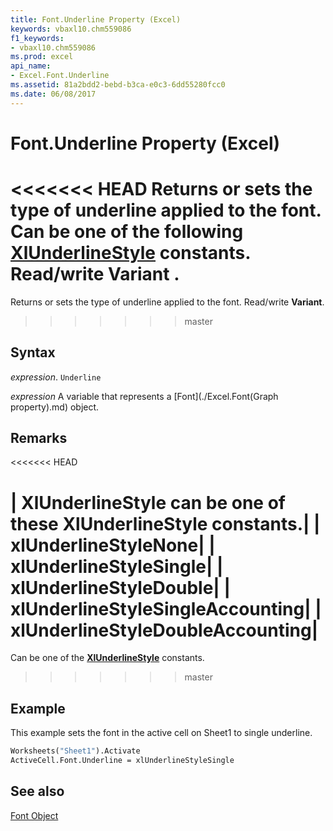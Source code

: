 ```yaml
---
title: Font.Underline Property (Excel)
keywords: vbaxl10.chm559086
f1_keywords:
- vbaxl10.chm559086
ms.prod: excel
api_name:
- Excel.Font.Underline
ms.assetid: 81a2bdd2-bebd-b3ca-e0c3-6dd55280fcc0
ms.date: 06/08/2017
---
```



# Font.Underline Property (Excel)

<<<<<<< HEAD
Returns or sets the type of underline applied to the font. Can be one of the following  **[XlUnderlineStyle](Excel.XlUnderlineStyle.md)** constants. Read/write **Variant** .
=======
Returns or sets the type of underline applied to the font. Read/write **Variant**.
>>>>>>> master


## Syntax

 _expression_. `Underline`

 _expression_ A variable that represents a [Font](./Excel.Font(Graph property).md) object.


## Remarks

<<<<<<< HEAD




| **XlUnderlineStyle** can be one of these **XlUnderlineStyle** constants.|
| **xlUnderlineStyleNone**|
| **xlUnderlineStyleSingle**|
| **xlUnderlineStyleDouble**|
| **xlUnderlineStyleSingleAccounting**|
| **xlUnderlineStyleDoubleAccounting**|
=======
Can be one of the **[XlUnderlineStyle](Excel.XlUnderlineStyle.md)** constants.
>>>>>>> master

## Example

This example sets the font in the active cell on Sheet1 to single underline.


```vb
Worksheets("Sheet1").Activate 
ActiveCell.Font.Underline = xlUnderlineStyleSingle
```


## See also


[Font Object](Excel.Font(object).md)

